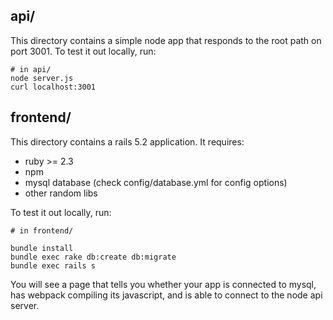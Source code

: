 ## api/

This directory contains a simple node app that responds to the root path on port 3001. To test it out locally, run:

```
# in api/
node server.js
curl localhost:3001
```

## frontend/

This directory contains a rails 5.2 application. It requires:

- ruby >= 2.3
- npm
- mysql database (check config/database.yml for config options)
- other random libs

To test it out locally, run:

```
# in frontend/

bundle install
bundle exec rake db:create db:migrate
bundle exec rails s
```

You will see a page that tells you whether your app is connected to mysql, has webpack compiling its javascript, and is able to connect to the node api server.

